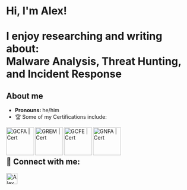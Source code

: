 <h1>Hi, I'm Alex! <br/><br/> I enjoy researching and writing about: <br/> Malware Analysis, Threat Hunting, and Incident Response </h1>

<h2> About me </h2>

- <b> Pronouns: </b> he/him
- 🏆 Some of my Certifications include: 

<img align="left" alt="GCFA | Cert" width="75px" src="https://user-images.githubusercontent.com/128556416/234395171-023c1831-e79f-42e8-958c-de2019a9bc7c.png" />
<img align="left" alt="GREM | Cert" width="75px" src="https://user-images.githubusercontent.com/128556416/234480768-d3b23d7c-7012-4d20-93fd-22eeff0c701c.png" />
<img align="left" alt="GCFE | Cert" width="75px" src="https://user-images.githubusercontent.com/128556416/234479300-b73a7daf-2426-4cdc-95cd-d656f2f7dec3.png" />
<img align="left" alt="GNFA | Cert" width="75px" src="https://user-images.githubusercontent.com/128556416/234479943-35b9ea3b-deb8-4996-8586-5e058fac8899.png" />

<br/>
<br/>
<br/>

<h2> 🤳 Connect with me:</h2>

[<img align="left" alt="AlexJohnson | LinkedIn" width="30px" src="https://github.com/gauravghongde/social-icons/blob/master/PNG/Color/LinkedIN.png?raw=true" />][linkedin]


[linkedin]: https://www.linkedin.com/in/alexander-johnson-it21/

<!--
**AlexREMalz/AlexREMalz** is a ✨ _special_ ✨ repository because its `README.md` (this file) appears on your GitHub profile.


-->
